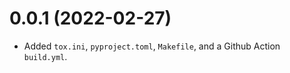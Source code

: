 # 0.0.1 (2022-02-27)

- Added `tox.ini`, `pyproject.toml`, `Makefile`, and a Github Action `build.yml`.